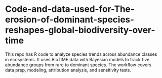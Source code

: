 # Code-and-data-used-for-The-erosion-of-dominant-species-reshapes-global-biodiversity-over-time
This repo has R code to analyze species trends across abundance classes in ecosystems. It uses BioTIME data with Bayesian models to track five abundance groups from rare to dominant species. The workflow covers data prep, modeling, attribution analysis, and sensitivity tests.
